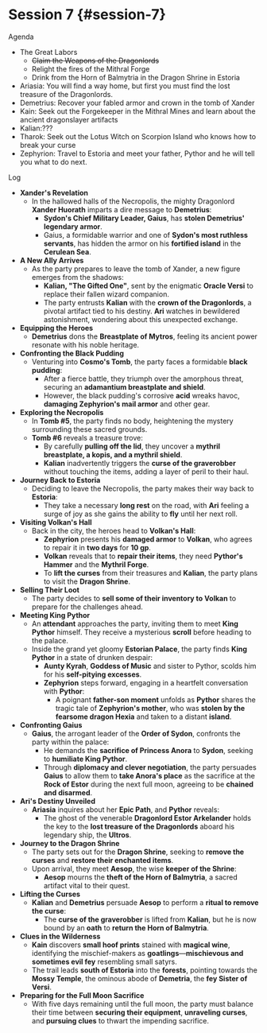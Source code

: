 # Session 7 {#session-7}

Agenda

* The Great Labors  
  * ~~Claim the Weapons of the Dragonlords~~  
  * Relight the fires of the Mithral Forge  
  * Drink from the Horn of Balmytria in the Dragon Shrine in Estoria  
* Ariasia: You will find a way home, but first you must find the lost treasure of the Dragonlords.   
* Demetrius: Recover your fabled armor and crown in the tomb of Xander  
* Kain: Seek out the Forgekeeper in the Mithral Mines and learn about the ancient dragonslayer artifacts  
* Kalian:???  
* Tharok: Seek out the Lotus Witch on Scorpion Island who knows how to break your curse  
* Zephyrion: Travel to Estoria and meet your father, Pythor and he will tell you what to do next.

Log

* **Xander's Revelation**  
  * In the hallowed halls of the Necropolis, the mighty Dragonlord **Xander Huorath** imparts a dire message to **Demetrius**:  
    * **Sydon's Chief Military Leader, Gaius**, has **stolen Demetrius' legendary armor**.  
    * Gaius, a formidable warrior and one of **Sydon's most ruthless servants**, has hidden the armor on his **fortified island** in the **Cerulean Sea**.  
* **A New Ally Arrives**  
  * As the party prepares to leave the tomb of Xander, a new figure emerges from the shadows:  
    * **Kalian, "The Gifted One"**, sent by the enigmatic **Oracle Versi** to replace their fallen wizard companion.  
    * The party entrusts **Kalian** with the **crown of the Dragonlords**, a pivotal artifact tied to his destiny. **Ari** watches in bewildered astonishment, wondering about this unexpected exchange.  
* **Equipping the Heroes**  
  * **Demetrius** dons the **Breastplate of Mytros**, feeling its ancient power resonate with his noble heritage.  
* **Confronting the Black Pudding**  
  * Venturing into **Cosmo's Tomb**, the party faces a formidable **black pudding**:  
    * After a fierce battle, they triumph over the amorphous threat, securing an **adamantium breastplate and shield**.  
    * However, the black pudding's corrosive **acid** wreaks havoc, **damaging Zephyrion's mail armor** and other gear.  
* **Exploring the Necropolis**  
  * In **Tomb \#5**, the party finds no body, heightening the mystery surrounding these sacred grounds.  
  * **Tomb \#6** reveals a treasure trove:  
    * By carefully **pulling off the lid**, they uncover a **mythril breastplate, a kopis, and a mythril shield**.  
    * **Kalian** inadvertently triggers the **curse of the graverobber** without touching the items, adding a layer of peril to their haul.  
* **Journey Back to Estoria**  
  * Deciding to leave the Necropolis, the party makes their way back to **Estoria**:  
    * They take a necessary **long rest** on the road, with **Ari** feeling a surge of joy as she gains the ability to **fly** until her next roll.  
* **Visiting Volkan's Hall**  
  * Back in the city, the heroes head to **Volkan's Hall**:  
    * **Zephyrion** presents his **damaged armor** to **Volkan**, who agrees to repair it in **two days** for **10 gp**.  
    * **Volkan** reveals that to **repair their items**, they need **Pythor's Hammer** and the **Mythril Forge**.  
    * To **lift the curses** from their treasures and **Kalian**, the party plans to visit the **Dragon Shrine**.  
* **Selling Their Loot**  
  * The party decides to **sell some of their inventory to Volkan** to prepare for the challenges ahead.  
* **Meeting King Pythor**  
  * An **attendant** approaches the party, inviting them to meet **King Pythor** himself. They receive a mysterious **scroll** before heading to the palace.  
  * Inside the grand yet gloomy **Estorian Palace**, the party finds **King Pythor** in a state of drunken despair:  
    * **Aunty Kyrah**, **Goddess of Music** and sister to Pythor, scolds him for his **self-pitying excesses**.  
    * **Zephyrion** steps forward, engaging in a heartfelt conversation with **Pythor**:  
      * A poignant **father-son moment** unfolds as **Pythor** shares the tragic tale of **Zephyrion's mother**, who was **stolen by the fearsome dragon Hexia** and taken to a distant **island**.  
* **Confronting Gaius**  
  * **Gaius**, the arrogant leader of the **Order of Sydon**, confronts the party within the palace:  
    * He demands the **sacrifice of Princess Anora** to **Sydon**, seeking to **humiliate King Pythor**.  
    * Through **diplomacy and clever negotiation**, the party persuades **Gaius** to allow them to **take Anora's place** as the sacrifice at the **Rock of Estor** during the next full moon, agreeing to be **chained and disarmed**.  
* **Ari's Destiny Unveiled**  
  * **Ariasia** inquires about her **Epic Path**, and **Pythor** reveals:  
    * The ghost of the venerable **Dragonlord Estor Arkelander** holds the key to the **lost treasure of the Dragonlords** aboard his legendary ship, the **Ultros**.  
* **Journey to the Dragon Shrine**  
  * The party sets out for the **Dragon Shrine**, seeking to **remove the curses** and **restore their enchanted items**.  
  * Upon arrival, they meet **Aesop**, the wise **keeper of the Shrine**:  
    * **Aesop** mourns the **theft of the Horn of Balmytria**, a sacred artifact vital to their quest.  
* **Lifting the Curses**  
  * **Kalian** and **Demetrius** persuade **Aesop** to perform a **ritual to remove the curse**:  
    * The **curse of the graverobber** is lifted from **Kalian**, but he is now bound by an **oath** to **return the Horn of Balmytria**.  
* **Clues in the Wilderness**  
  * **Kain** discovers **small hoof prints** stained with **magical wine**, identifying the mischief-makers as **goatlings**—**mischievous and sometimes evil fey** resembling small satyrs.  
  * The trail leads **south of Estoria** into the **forests**, pointing towards the **Mossy Temple**, the ominous abode of **Demetria**, the **fey Sister of Versi**.  
* **Preparing for the Full Moon Sacrifice**  
  * With five days remaining until the full moon, the party must balance their time between **securing their equipment**, **unraveling curses**, and **pursuing clues** to thwart the impending sacrifice.
